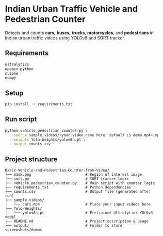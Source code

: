# Indian Urban Traffic Vehicle and Pedestrian Counter

Detects and counts **cars**, **buses**, **trucks**, **motorcycles**, and **pedestrians** in Indian urban traffic videos using YOLOv8 and SORT tracker.

## Requirements

```bash
ultralytics
opencv-python 
cvzone 
numpy
```

##  Setup

```bash
pip install -r requirements.txt
```

## Run script
``` bash
python vehicle_pedestrian_counter.py \
  --source sample_videos/<your video_name here; default is demo.mp4>.mp4 \
  --weights Yolo-Weights/yolov8n.pt \
  --output counts.csv
```
## Project structure
```
Basic-Vehicle-and-Pedestrian-Counter-from-Video/
├── mask.png                         # Region of interest image
├── sort.py                          # SORT tracker logic
├── vehicle_pedestrian_counter.py    # Main script with counter logic
├── requirements.txt                 # Python dependencies
├── counts.csv                       # Output file (generated after run)
├── sample_videos/
│   └── cars.mp4                     # Place your input videos here
├── Yolo-Weights/
│   └── yolov8n.pt                   # Pretrained Ultralytics YOLOv8 model
├── README.md                        # Project description & usage
└── output/                          # Folder to store screenshots/demos
```